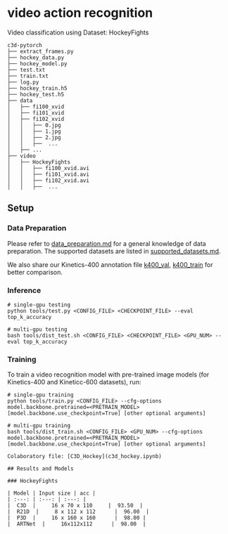# video action recognition

Video classification using Dataset: HockeyFights
```
c3d-pytorch
├── extract_frames.py
├── hockey_data.py
├── hockey_model.py
├── test.txt
├── train.txt
├── log.py
├── hockey_train.h5
├── hockey_test.h5
├── data
│   ├── fi100_xvid
│   ├── fi101_xvid
│   ├── fi102_xvid
│   │   ├── 0.jpg
│   │   ├── 1.jpg
│   │   ├── 2.jpg
│   │   ├──  ...
│   ├── ...
├── video
│   ├── HockeyFights
│   │   ├── fi100_xvid.avi
│   │   ├── fi101_xvid.avi
│   │   ├── fi102_xvid.avi
│   │   ├──  ...

```
## Setup
###  Data Preparation

Please refer to [data_preparation.md](docs/data_preparation.md) for a general knowledge of data preparation.
The supported datasets are listed in [supported_datasets.md](docs/supported_datasets.md).

We also share our Kinetics-400 annotation file [k400_val](https://github.com/SwinTransformer/storage/releases/download/v1.0.6/k400_val.txt), [k400_train](https://github.com/SwinTransformer/storage/releases/download/v1.0.6/k400_train.txt) for better comparison.

### Inference
```
# single-gpu testing
python tools/test.py <CONFIG_FILE> <CHECKPOINT_FILE> --eval top_k_accuracy

# multi-gpu testing
bash tools/dist_test.sh <CONFIG_FILE> <CHECKPOINT_FILE> <GPU_NUM> --eval top_k_accuracy
```

### Training

To train a video recognition model with pre-trained image models (for Kinetics-400 and Kineticc-600 datasets), run:
```
# single-gpu training
python tools/train.py <CONFIG_FILE> --cfg-options model.backbone.pretrained=<PRETRAIN_MODEL> [model.backbone.use_checkpoint=True] [other optional arguments]

# multi-gpu training
bash tools/dist_train.sh <CONFIG_FILE> <GPU_NUM> --cfg-options model.backbone.pretrained=<PRETRAIN_MODEL> [model.backbone.use_checkpoint=True] [other optional arguments]

Colaboratory file: [C3D_Hockey](c3d_hockey.ipynb) 

## Results and Models

### HockeyFights

| Model | Input size | acc |
| :---: | :---: | :---: | 
|  C3D  |     16 x 70 x 110     |  93.50  | 
|  R21D  |     8 x 112 x 112      |  96.00  |
|  P3D  |     16 x 160 x 160      |  98.00 |
|  ARTNet  |     16x112x112      |  98.00  |
